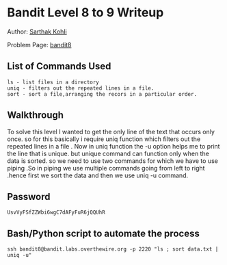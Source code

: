 # Bandit Level 8 to 9 Writeup
Author: [Sarthak Kohli](https://github.com/SARTHAK811) 

Problem Page: [bandit8](https://overthewire.org/wargames/bandit/bandit9.html) 

## List of Commands Used
```
ls - list files in a directory
uniq - filters out the repeated lines in a file.
sort - sort a file,arranging the recors in a particular order.
```

## Walkthrough
To solve this level I wanted to get the only line of the text that occurs only once.
so for this basically i require uniq function which filters out the repeated lines in a file .
Now in uniq function the -u option helps me to print the line that is unique.
but unique command can function only when the data is sorted. so we need to use two commands for which we have to use piping .So in piping we use multiple commands going from left to right .hence first we sort the data and then we use uniq -u command.

## Password
`UsvVyFSfZZWbi6wgC7dAFyFuR6jQQUhR`

## Bash/Python script to automate the process
```
ssh bandit8@bandit.labs.overthewire.org -p 2220 "ls ; sort data.txt | uniq -u"
```
